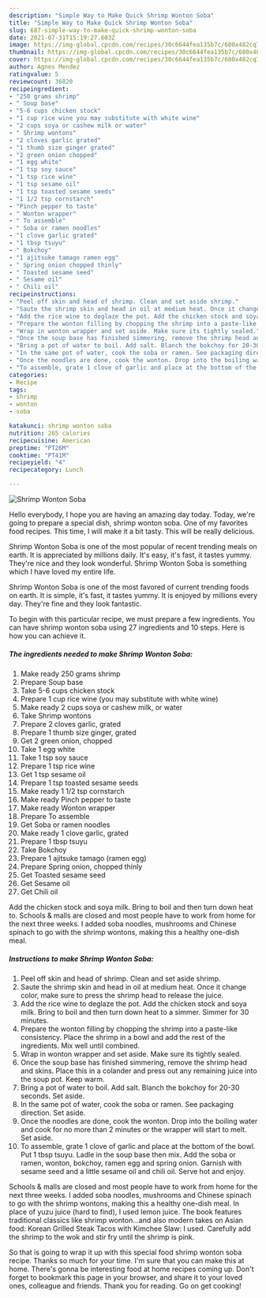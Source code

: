 ```yaml
---
description: "Simple Way to Make Quick Shrimp Wonton Soba"
title: "Simple Way to Make Quick Shrimp Wonton Soba"
slug: 687-simple-way-to-make-quick-shrimp-wonton-soba
date: 2021-07-31T15:19:27.603Z
image: https://img-global.cpcdn.com/recipes/30c6644fea135b7c/680x482cq70/shrimp-wonton-soba-recipe-main-photo.jpg
thumbnail: https://img-global.cpcdn.com/recipes/30c6644fea135b7c/680x482cq70/shrimp-wonton-soba-recipe-main-photo.jpg
cover: https://img-global.cpcdn.com/recipes/30c6644fea135b7c/680x482cq70/shrimp-wonton-soba-recipe-main-photo.jpg
author: Agnes Mendez
ratingvalue: 5
reviewcount: 36820
recipeingredient:
- "250 grams shrimp"
- " Soup base"
- "5-6 cups chicken stock"
- "1 cup rice wine you may substitute with white wine"
- "2 cups soya or cashew milk or water"
- " Shrimp wontons"
- "2 cloves garlic grated"
- "1 thumb size ginger grated"
- "2 green onion chopped"
- "1 egg white"
- "1 tsp soy sauce"
- "1 tsp rice wine"
- "1 tsp sesame oil"
- "1 tsp toasted sesame seeds"
- "1 1/2 tsp cornstarch"
- "Pinch pepper to taste"
- " Wonton wrapper"
- " To assemble"
- " Soba or ramen noodles"
- "1 clove garlic grated"
- "1 tbsp tsuyu"
- " Bokchoy"
- "1 ajitsuke tamago ramen egg"
- " Spring onion chopped thinly"
- " Toasted sesame seed"
- " Sesame oil"
- " Chili oil"
recipeinstructions:
- "Peel off skin and head of shrimp. Clean and set aside shrimp."
- "Saute the shrimp skin and head in oil at medium heat. Once it change color, make sure to press the shrimp head to release the juice."
- "Add the rice wine to deglaze the pot. Add the chicken stock and soya milk. Bring to boil and then turn down heat to a simmer. Simmer for 30 minutes."
- "Prepare the wonton filling by chopping the shrimp into a paste-like consistency. Place the shrimp in a bowl and add the rest of the ingredients. Mix well until combined."
- "Wrap in wonton wrapper and set aside. Make sure its tightly sealed."
- "Once the soup base has finished simmering, remove the shrimp head and skins. Place this in a colander and press out any remaining juice into the soup pot. Keep warm."
- "Bring a pot of water to boil. Add salt. Blanch the bokchoy for 20-30 seconds. Set aside."
- "In the same pot of water, cook the soba or ramen. See packaging direction. Set aside."
- "Once the noodles are done, cook the wonton. Drop into the boiling water and cook for no more than 2 minutes or the wrapper will start to melt. Set aside."
- "To assemble, grate 1 clove of garlic and place at the bottom of the bowl. Put 1 tbsp tsuyu. Ladle in the soup base then mix. Add the soba or ramen, wonton, bokchoy, ramen egg and spring onion. Garnish with sesame seed and a little sesame oil and chili oil. Serve hot and enjoy."
categories:
- Recipe
tags:
- shrimp
- wonton
- soba

katakunci: shrimp wonton soba 
nutrition: 265 calories
recipecuisine: American
preptime: "PT26M"
cooktime: "PT41M"
recipeyield: "4"
recipecategory: Lunch

---
```



![Shrimp Wonton Soba](https://img-global.cpcdn.com/recipes/30c6644fea135b7c/680x482cq70/shrimp-wonton-soba-recipe-main-photo.jpg)

Hello everybody, I hope you are having an amazing day today. Today, we're going to prepare a special dish, shrimp wonton soba. One of my favorites food recipes. This time, I will make it a bit tasty. This will be really delicious.

Shrimp Wonton Soba is one of the most popular of recent trending meals on earth. It is appreciated by millions daily. It's easy, it's fast, it tastes yummy. They're nice and they look wonderful. Shrimp Wonton Soba is something which I have loved my entire life.

Shrimp Wonton Soba is one of the most favored of current trending foods on earth. It is simple, it&#39;s fast, it tastes yummy. It is enjoyed by millions every day. They&#39;re fine and they look fantastic.


To begin with this particular recipe, we must prepare a few ingredients. You can have shrimp wonton soba using 27 ingredients and 10 steps. Here is how you can achieve it.

<!--inarticleads1-->

##### The ingredients needed to make Shrimp Wonton Soba:

1. Make ready 250 grams shrimp
1. Prepare  Soup base
1. Take 5-6 cups chicken stock
1. Prepare 1 cup rice wine (you may substitute with white wine)
1. Make ready 2 cups soya or cashew milk, or water
1. Take  Shrimp wontons
1. Prepare 2 cloves garlic, grated
1. Prepare 1 thumb size ginger, grated
1. Get 2 green onion, chopped
1. Take 1 egg white
1. Take 1 tsp soy sauce
1. Prepare 1 tsp rice wine
1. Get 1 tsp sesame oil
1. Prepare 1 tsp toasted sesame seeds
1. Make ready 1 1/2 tsp cornstarch
1. Make ready Pinch pepper to taste
1. Make ready  Wonton wrapper
1. Prepare  To assemble
1. Get  Soba or ramen noodles
1. Make ready 1 clove garlic, grated
1. Prepare 1 tbsp tsuyu
1. Take  Bokchoy
1. Prepare 1 ajitsuke tamago (ramen egg)
1. Prepare  Spring onion, chopped thinly
1. Get  Toasted sesame seed
1. Get  Sesame oil
1. Get  Chili oil


Add the chicken stock and soya milk. Bring to boil and then turn down heat to. Schools &amp; malls are closed and most people have to work from home for the next three weeks. I added soba noodles, mushrooms and Chinese spinach to go with the shrimp wontons, making this a healthy one-dish meal. 

<!--inarticleads2-->

##### Instructions to make Shrimp Wonton Soba:

1. Peel off skin and head of shrimp. Clean and set aside shrimp.
1. Saute the shrimp skin and head in oil at medium heat. Once it change color, make sure to press the shrimp head to release the juice.
1. Add the rice wine to deglaze the pot. Add the chicken stock and soya milk. Bring to boil and then turn down heat to a simmer. Simmer for 30 minutes.
1. Prepare the wonton filling by chopping the shrimp into a paste-like consistency. Place the shrimp in a bowl and add the rest of the ingredients. Mix well until combined.
1. Wrap in wonton wrapper and set aside. Make sure its tightly sealed.
1. Once the soup base has finished simmering, remove the shrimp head and skins. Place this in a colander and press out any remaining juice into the soup pot. Keep warm.
1. Bring a pot of water to boil. Add salt. Blanch the bokchoy for 20-30 seconds. Set aside.
1. In the same pot of water, cook the soba or ramen. See packaging direction. Set aside.
1. Once the noodles are done, cook the wonton. Drop into the boiling water and cook for no more than 2 minutes or the wrapper will start to melt. Set aside.
1. To assemble, grate 1 clove of garlic and place at the bottom of the bowl. Put 1 tbsp tsuyu. Ladle in the soup base then mix. Add the soba or ramen, wonton, bokchoy, ramen egg and spring onion. Garnish with sesame seed and a little sesame oil and chili oil. Serve hot and enjoy.


Schools &amp; malls are closed and most people have to work from home for the next three weeks. I added soba noodles, mushrooms and Chinese spinach to go with the shrimp wontons, making this a healthy one-dish meal. In place of yuzu juice (hard to find), I used lemon juice. The book features traditional classics like shrimp wonton…and also modern takes on Asian food: Korean Grilled Steak Tacos with Kimchee Slaw: I used. Carefully add the shrimp to the wok and stir fry until the shrimp is pink. 

So that is going to wrap it up with this special food shrimp wonton soba recipe. Thanks so much for your time. I'm sure that you can make this at home. There's gonna be interesting food at home recipes coming up. Don't forget to bookmark this page in your browser, and share it to your loved ones, colleague and friends. Thank you for reading. Go on get cooking!
